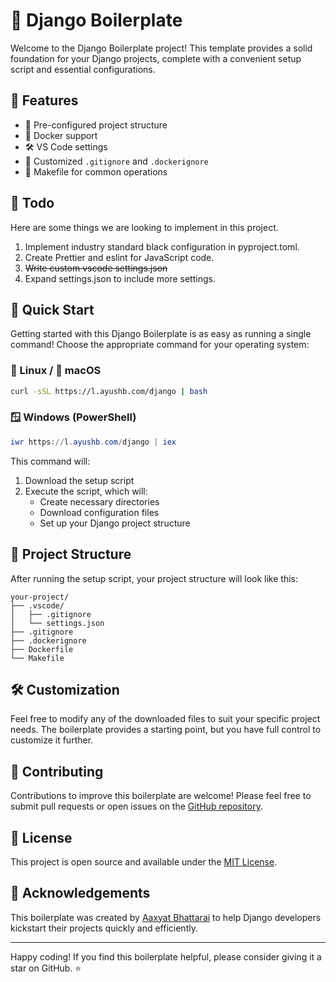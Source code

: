 # 🚀 Django Boilerplate

Welcome to the Django Boilerplate project! This template provides a solid foundation for your Django projects, complete with a convenient setup script and essential configurations.

## 🌟 Features

- 📁 Pre-configured project structure
- 🐳 Docker support
- 🛠 VS Code settings
- 📝 Customized `.gitignore` and `.dockerignore`
- 🔧 Makefile for common operations

## 📝 Todo

Here are some things we are looking to implement in this project. 

1. Implement industry standard black configuration in pyproject.toml.
2. Create Prettier and eslint for JavaScript code.
3. ~~Write custom vscode settings.json~~
4. Expand settings.json to include more settings.


## 🚀 Quick Start

Getting started with this Django Boilerplate is as easy as running a single command! Choose the appropriate command for your operating system:

### 🐧 Linux / 🍎 macOS

```bash
curl -sSL https://l.ayushb.com/django | bash
```

### 🪟 Windows (PowerShell)

```powershell
iwr https://l.ayushb.com/django | iex
```

This command will:
1. Download the setup script
2. Execute the script, which will:
   - Create necessary directories
   - Download configuration files
   - Set up your Django project structure

## 📁 Project Structure

After running the setup script, your project structure will look like this:

```
your-project/
├── .vscode/
│   ├── .gitignore
│   └── settings.json
├── .gitignore
├── .dockerignore
├── Dockerfile
└── Makefile
```

## 🛠 Customization

Feel free to modify any of the downloaded files to suit your specific project needs. The boilerplate provides a starting point, but you have full control to customize it further.

## 🤝 Contributing

Contributions to improve this boilerplate are welcome! Please feel free to submit pull requests or open issues on the [GitHub repository](https://github.com/aaxyat/Django-Boilerplate).

## 📄 License

This project is open source and available under the [MIT License](LICENSE).

## 🙏 Acknowledgements

This boilerplate was created by [Aaxyat Bhattarai](https://github.com/aaxyat) to help Django developers kickstart their projects quickly and efficiently.

---

Happy coding! If you find this boilerplate helpful, please consider giving it a star on GitHub. ⭐